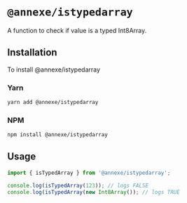 # `@annexe/istypedarray`

A function to check if value is a typed Int8Array.

## Installation

To install @annexe/istypedarray

### Yarn

```sh
yarn add @annexe/istypedarray
```

### NPM

```sh
npm install @annexe/istypedarray
```

## Usage

```ts
import { isTypedArray } from '@annexe/istypedarray';

console.log(isTypedArray(123)); // logs FALSE
console.log(isTypedArray(new Int8Array()); // logs TRUE
```
